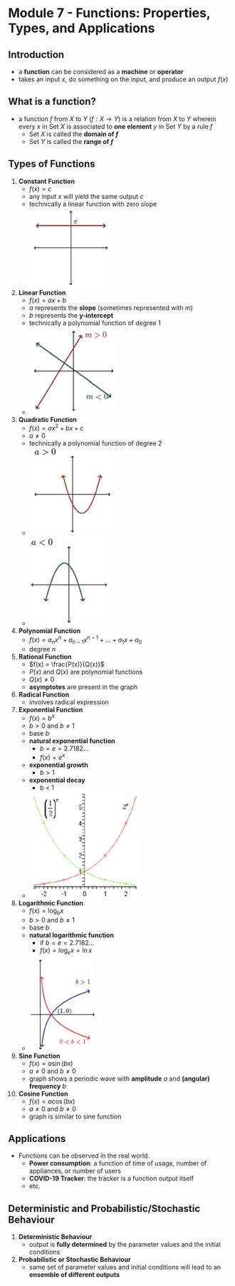 # Module 7 - Functions: Properties, Types, and Applications
## Introduction
- a **function** can be considered as a **machine** or **operator**
- takes an input $x$, do something on the input, and produce an output $f(x)$
## What is a function?
- a function $f$ from $X$ to $Y$ ($f: X \rightarrow Y$) is a relation from $X$ to $Y$ wherein every $x$ in Set $X$ is associated to **one element** $y$ in Set $Y$ by a rule $f$
	- Set $X$ is called the **domain of $f$**
	- Set $Y$ is called the **range of $f$**
## Types of Functions
1. **Constant Function**
	- $f(x) = c$
	- any input $x$ will yield the same output $c$
	- technically a linear function with zero slope
![](_attachments/Pasted%20image%2020240425152557.png)
1. **Linear Function**
	- $f(x) = ax + b$
	- $a$ represents the **slope** (sometimes represented with $m$)
	- $b$ represents the **y-intercept**
	- technically a polynomial function of degree 1
	- ![](_attachments/Pasted%20image%2020240425152902.png)
2. **Quadratic Function**
	- $f(x) = ax^2 + bx + c$
	- $a \neq 0$
	- technically a polynomial function of degree 2
	- ![](_attachments/Pasted%20image%2020240425153131.png)
	- ![](_attachments/Pasted%20image%2020240425153141.png)
3. **Polynomial Function**
	- $f(x) = a_nx^n + a_{n-1}x^{n-1} + ... + a_1x + a_0$
	- degree $n$
4. **Rational Function**
	- $f(x) = \frac{P(x)}{Q(x)}$
	- $P(x)$ and $Q(x)$ are polynomial functions
	- $Q(x) \neq 0$
	- **asymptotes** are present in the graph
5. **Radical Function**
	- involves radical expression
6. **Exponential Function**
	- $f(x) = b^x$
	- $b >0$ and $b \neq 1$
	- base $b$
	- **natural exponential function** 
		- $b = e = 2.7182...$
		- $f(x) = e^x$
	- **exponential growth**
		- $b > 1$
	- **exponential decay**
		- b < 1
	- ![](_attachments/Pasted%20image%2020240425154434.png)
7. **Logarithmic Function**
	- $f(x) = \log_bx$
	- $b > 0$ and $b \neq 1$
	- base $b$
	- **natural logarithmic function**
		- if $b = e = 2.7182...$
		- $f(x) = \log_e x = \ln x$
	- ![](_attachments/Pasted%20image%2020240425155133.png)
8. **Sine Function**
	- $f(x) = a\sin(bx$)
	- $a \neq 0$ and $b \neq 0$
	- graph shows a periodic wave with **amplitude** $a$ and **(angular) frequency** $b$
9. **Cosine Function**
	- $f(x) = a\cos(bx)$
	- $a \neq 0$ and $b \neq 0$
	- graph is similar to sine function
## Applications
- Functions can be observed in the real world.
	- **Power consumption**: a function of time of usage, number of appliances, or number of users
	- **COVID-19 Tracker**: the tracker is a function output itself
	- etc.
## Deterministic and Probabilistic/Stochastic Behaviour
1. **Deterministic Behaviour**
	- output is **fully determined** by the parameter values and the initial conditions
2. **Probabilistic or Stochastic Behaviour**
	- same set of parameter values and initial conditions will lead to an **ensemble of different outputs**